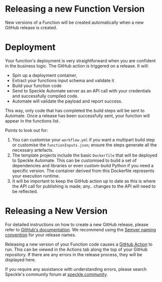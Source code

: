# Releasing a new Function Version

New versions of a Function will be created automatically when a new GitHub release is created.

# Deployment

Your function's deployment is very straightforward when you are confident in the business logic. The GitHub action is triggered on a release. It will:

- Spin up a deployment container,
- Extract your functions input schema and validate it
- Build your function code
- Send to Speckle Automate server as an API call with your credentials and successfully compiled code.
- Automate will validate the payload and report success.

This way, only code that has completed the build steps will be sent to Automate. Once a release has been successfully sent, your function will appear in the functions list.

Points to look out for:

1. You can customise your `workflow.yml` if you want a multipart build step or customise the `functionInputs.json`; ensure the steps generate all the necessary artefacts.
2. The template projects include the basic `Dockerfile` that will be deployed to Speckle Automate. This can be customised to build a set of dependencies and libraries or even custom-build Python if you need a specific version. The container derived from this Dockerfile represents your execution runtime. 
3. It will be important to keep the GitHub action up to date as this is where the API call for publishing is made; any.. changes to the API will need to be reflected.

# Releasing a New Version

For detailed instructions on how to create a new GitHub release, please refer to [GitHub's documentation](https://docs.github.com/en/repositories/releasing-projects-on-github/managing-releases-in-a-repository). We recommend using the [Semver naming convention](https://semver.org/) for your release names.

Releasing a new version of your Function code causes a [GitHub Action](https://github.com/features/actions) to run. This can be viewed in the Actions tab along the top of your GitHub repository. If there are any errors in the release process, they will be displayed here.

If you require any assistance with understanding errors, please search Speckle's community forum at [speckle.community](https://speckle.community).
